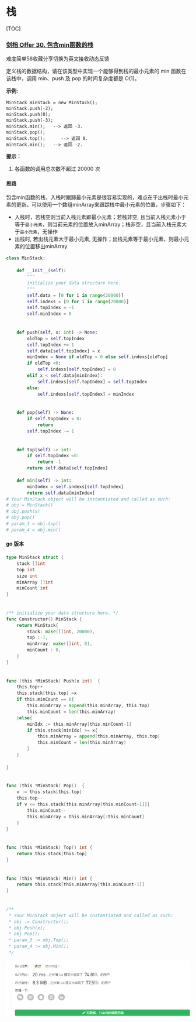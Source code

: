 # 栈

[TOC]

### [剑指 Offer 30. 包含min函数的栈](https://leetcode-cn.com/problems/bao-han-minhan-shu-de-zhan-lcof/)

难度简单58收藏分享切换为英文接收动态反馈

定义栈的数据结构，请在该类型中实现一个能够得到栈的最小元素的 min 函数在该栈中，调用 min、push 及 pop 的时间复杂度都是 O(1)。

 

**示例:**

```
MinStack minStack = new MinStack();
minStack.push(-2);
minStack.push(0);
minStack.push(-3);
minStack.min();   --> 返回 -3.
minStack.pop();
minStack.top();      --> 返回 0.
minStack.min();   --> 返回 -2.
```

 

**提示：**

1. 各函数的调用总次数不超过 20000 次

#### 思路

包含min函数的栈，入栈时跟踪最小元素是很容易实现的，难点在于出栈时最小元素的更新。可以使用一个数组minArray来跟踪栈中最小元素的位置，步骤如下：

* 入栈时，若栈空则当前入栈元素即最小元素；若栈非空, 且当前入栈元素小于等于`最小元素`，则当前元素的位置放入minArray；栈非空，且当前入栈元素大于`最小元素`，无操作
* 出栈时, 若出栈元素大于最小元素, 无操作；出栈元素等于最小元素，则最小元素的位置移出minArray





~~~python
class MinStack:

    def __init__(self):
        """
        initialize your data structure here.
        """
        self.data = [0 for i in range(20000)]
        self.indexs = [0 for i in range(20000)]
        self.topIndex = -1
        self.minIndex = 0


    def push(self, x: int) -> None:
        oldTop = self.topIndex
        self.topIndex += 1
        self.data[self.topIndex] = x
        minIndex = None if oldTop < 0 else self.indexs[oldTop]
        if oldTop <0:
            self.indexs[self.topIndex] = 0
        elif x < self.data[minIndex]:
            self.indexs[self.topIndex] = self.topIndex
        else:
            self.indexs[self.topIndex] = minIndex
      
            
    def pop(self) -> None:
        if self.topIndex < 0:
            return
        self.topIndex -= 1
  

    def top(self) -> int:
        if self.topIndex <0:
            return -1
        return self.data[self.topIndex]

    def min(self) -> int:
        minIndex = self.indexs[self.topIndex]
        return self.data[minIndex]
# Your MinStack object will be instantiated and called as such:
# obj = MinStack()
# obj.push(x)
# obj.pop()
# param_3 = obj.top()
# param_4 = obj.min()
~~~



#### go 版本

~~~go
type MinStack struct {
    stack []int
    top int
    size int
    minArray []int
    minCount int
}


/** initialize your data structure here. */
func Constructor() MinStack {
    return MinStack{
        stack: make([]int, 20000),
        top :-1,
        minArray: make([]int, 0),
        minCount : 0,
    }
}


func (this *MinStack) Push(x int)  {
    this.top++
    this.stack[this.top] =x
    if this.minCount == 0{
        this.minArray = append(this.minArray, this.top)
        this.minCount = len(this.minArray)
    }else{
        minIdx := this.minArray[this.minCount-1]
        if this.stack[minIdx] >= x{
            this.minArray = append(this.minArray, this.top)
            this.minCount = len(this.minArray)
        }
    }
    
}


func (this *MinStack) Pop()  {
    v := this.stack[this.top]
    this.top--
    if v <= this.stack[this.minArray[this.minCount-1]]{
        this.minCount--
        this.minArray = this.minArray[:this.minCount]
    }
}


func (this *MinStack) Top() int {
    return this.stack[this.top]
}


func (this *MinStack) Min() int {
    return this.stack[this.minArray[this.minCount-1]]
}


/**
 * Your MinStack object will be instantiated and called as such:
 * obj := Constructor();
 * obj.Push(x);
 * obj.Pop();
 * param_3 := obj.Top();
 * param_4 := obj.Min();
 */
~~~



![image-20201019141710245](${img}/image-20201019141710245.png)





